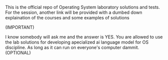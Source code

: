 This is the official repo of Operating System laboratory solutions and tests. For the session, another link will be provided with a dumbed down explaination of the courses and some examples of solutions

(IMPORTANT)

I know somebody will ask me and the answer is YES. You are allowed to use the lab solutions for developing apecialized ai language model for OS discipline. As long as it can run on everyone's computer dammit. (OPTIONAL)